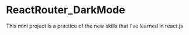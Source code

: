 # ReactRouter_DarkMode
This mini project is a practice of the new skills that I've learned in react.js
